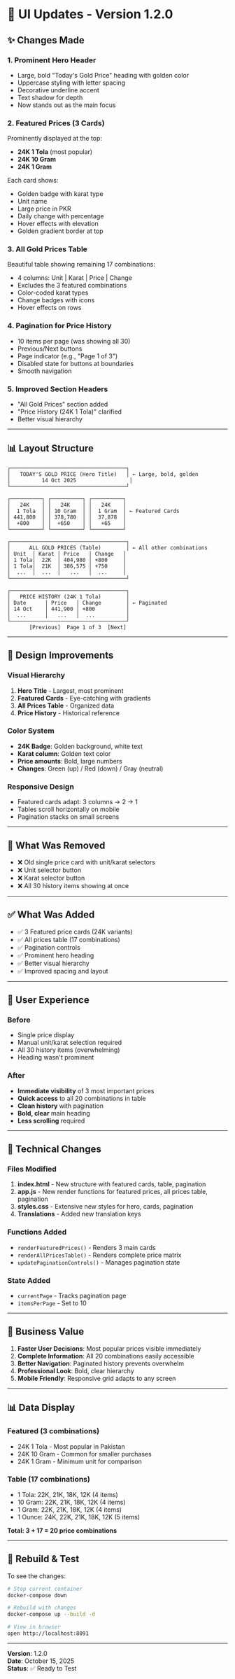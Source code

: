 # 🎨 UI Updates - Version 1.2.0

## ✨ Changes Made

### 1. **Prominent Hero Header**
- Large, bold "Today's Gold Price" heading with golden color
- Uppercase styling with letter spacing
- Decorative underline accent
- Text shadow for depth
- Now stands out as the main focus

### 2. **Featured Prices (3 Cards)**
Prominently displayed at the top:
- **24K 1 Tola** (most popular)
- **24K 10 Gram** 
- **24K 1 Gram**

Each card shows:
- Golden badge with karat type
- Unit name
- Large price in PKR
- Daily change with percentage
- Hover effects with elevation
- Golden gradient border at top

### 3. **All Gold Prices Table**
Beautiful table showing remaining 17 combinations:
- 4 columns: Unit | Karat | Price | Change
- Excludes the 3 featured combinations
- Color-coded karat types
- Change badges with icons
- Hover effects on rows

### 4. **Pagination for Price History**
- 10 items per page (was showing all 30)
- Previous/Next buttons
- Page indicator (e.g., "Page 1 of 3")
- Disabled state for buttons at boundaries
- Smooth navigation

### 5. **Improved Section Headers**
- "All Gold Prices" section added
- "Price History (24K 1 Tola)" clarified
- Better visual hierarchy

---

## 📊 Layout Structure

```
┌─────────────────────────────────────┐
│   TODAY'S GOLD PRICE (Hero Title)   │ ← Large, bold, golden
│          14 Oct 2025                 │
└─────────────────────────────────────┘

┌──────────┐ ┌──────────┐ ┌──────────┐
│   24K    │ │   24K    │ │   24K    │
│  1 Tola  │ │ 10 Gram  │ │  1 Gram  │ ← Featured Cards
│ 441,800  │ │ 378,780  │ │  37,878  │
│  +800    │ │  +650    │ │   +65    │
└──────────┘ └──────────┘ └──────────┘

┌─────────────────────────────────────┐
│      ALL GOLD PRICES (Table)        │ ← All other combinations
│ Unit  │ Karat │ Price   │ Change   │
│ 1 Tola│  22K  │ 404,980 │ +800     │
│ 1 Tola│  21K  │ 386,575 │ +750     │
│  ...  │  ...  │   ...   │  ...     │
└─────────────────────────────────────┘

┌─────────────────────────────────────┐
│   PRICE HISTORY (24K 1 Tola)        │
│ Date      │ Price   │ Change        │ ← Paginated
│ 14 Oct    │ 441,900 │ +800          │
│  ...      │   ...   │  ...          │
└─────────────────────────────────────┘
       [Previous]  Page 1 of 3  [Next]
```

---

## 🎨 Design Improvements

### Visual Hierarchy
1. **Hero Title** - Largest, most prominent
2. **Featured Cards** - Eye-catching with gradients
3. **All Prices Table** - Organized data
4. **Price History** - Historical reference

### Color System
- **24K Badge**: Golden background, white text
- **Karat column**: Golden text color
- **Price amounts**: Bold, large numbers
- **Changes**: Green (up) / Red (down) / Gray (neutral)

### Responsive Design
- Featured cards adapt: 3 columns → 2 → 1
- Tables scroll horizontally on mobile
- Pagination stacks on small screens

---

## 🔄 What Was Removed

- ❌ Old single price card with unit/karat selectors
- ❌ Unit selector button
- ❌ Karat selector button
- ❌ All 30 history items showing at once

---

## ✅ What Was Added

- ✅ 3 Featured price cards (24K variants)
- ✅ All prices table (17 combinations)
- ✅ Pagination controls
- ✅ Prominent hero heading
- ✅ Better visual hierarchy
- ✅ Improved spacing and layout

---

## 📱 User Experience

### Before
- Single price display
- Manual unit/karat selection required
- All 30 history items (overwhelming)
- Heading wasn't prominent

### After
- **Immediate visibility** of 3 most important prices
- **Quick access** to all 20 combinations in table
- **Clean history** with pagination
- **Bold, clear** main heading
- **Less scrolling** required

---

## 🚀 Technical Changes

### Files Modified
1. **index.html** - New structure with featured cards, table, pagination
2. **app.js** - New render functions for featured prices, all prices table, pagination
3. **styles.css** - Extensive new styles for hero, cards, pagination
4. **Translations** - Added new translation keys

### Functions Added
- `renderFeaturedPrices()` - Renders 3 main cards
- `renderAllPricesTable()` - Renders complete price matrix
- `updatePaginationControls()` - Manages pagination state

### State Added
- `currentPage` - Tracks pagination page
- `itemsPerPage` - Set to 10

---

## 🎯 Business Value

1. **Faster User Decisions**: Most popular prices visible immediately
2. **Complete Information**: All 20 combinations easily accessible
3. **Better Navigation**: Paginated history prevents overwhelm
4. **Professional Look**: Bold, clear hierarchy
5. **Mobile Friendly**: Responsive grid adapts to any screen

---

## 📊 Data Display

### Featured (3 combinations)
- 24K 1 Tola - Most popular in Pakistan
- 24K 10 Gram - Common for smaller purchases
- 24K 1 Gram - Minimum unit for comparison

### Table (17 combinations)
- 1 Tola: 22K, 21K, 18K, 12K (4 items)
- 10 Gram: 22K, 21K, 18K, 12K (4 items)
- 1 Gram: 22K, 21K, 18K, 12K (4 items)
- 1 Ounce: 24K, 22K, 21K, 18K, 12K (5 items)

**Total: 3 + 17 = 20 price combinations**

---

## 🔧 Rebuild & Test

To see the changes:

```bash
# Stop current container
docker-compose down

# Rebuild with changes
docker-compose up --build -d

# View in browser
open http://localhost:8091
```

---

**Version**: 1.2.0  
**Date**: October 15, 2025  
**Status**: ✅ Ready to Test

